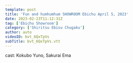 ```yaml
---
template: post
title: 'Fun and humhumhum SHOWROOM Ebichu April 5, 2023'
date: 2023-02-23T11:12:31Z
tag: ['Ebichu Showroom']
category: ['Shiritsu Ebisu Chugaku']
author: auto 
videoID: bvt_6QxTpVs
subTitle: bvt_6QxTpVs.vtt
---
```

cast: Kokubo Yuno, Sakurai Ema

